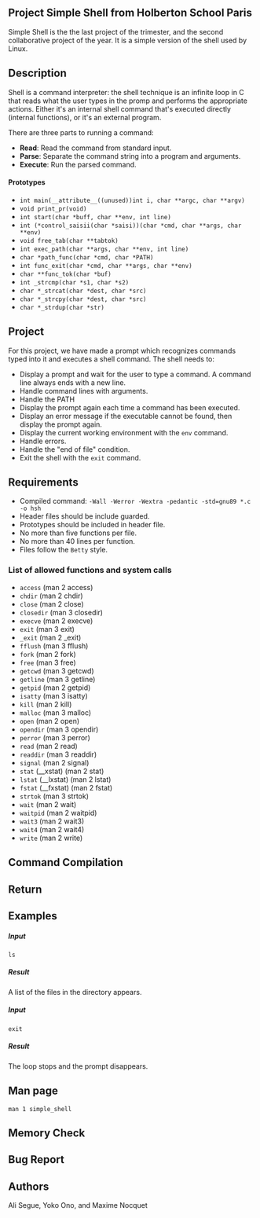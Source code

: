 ## Project Simple Shell from Holberton School Paris

Simple Shell is the the last project of the trimester, and the second collaborative project of the year. It is a simple version of the shell used by Linux.

## Description
Shell is a command interpreter: the shell technique is an infinite loop in C that reads what the user types in the promp and performs the appropriate actions. Either it's an internal shell command that's executed directly (internal functions), or it's an external program.

There are three parts to running a command:
* **Read**: Read the command from standard input.
* **Parse**: Separate the command string into a program and arguments.
* **Execute**: Run the parsed command.

#### Prototypes
* ```int main(__attribute__((unused))int i, char **argc, char **argv)```
* ```void print_pr(void)```
* ```int start(char *buff, char **env, int line)```
* ```int (*control_saisii(char *saisi))(char *cmd, char **args, char **env)```
* ```void free_tab(char **tabtok)```
* ```int exec_path(char **args, char **env, int line)```
* ```char *path_func(char *cmd, char *PATH)```
* ```int func_exit(char *cmd, char **args, char **env)```
* ```char **func_tok(char *buf)```
* ```int _strcmp(char *s1, char *s2)```
* ```char *_strcat(char *dest, char *src)```
* ```char *_strcpy(char *dest, char *src)```
* ```char *_strdup(char *str)```

## Project
For this project, we have made a prompt which recognizes commands typed into it and executes a shell command. The shell needs to:
* Display a prompt and wait for the user to type a command. A command line always ends with a new line.
* Handle command lines with arguments.
* Handle the PATH
* Display the prompt again each time a command has been executed.
* Display an error message if the executable cannot be found, then display the prompt again.
* Display the current working environment with the ```env``` command.
* Handle errors.
* Handle the "end of file" condition.
* Exit the shell with the ```exit``` command.

## Requirements

* Compiled command: ```-Wall -Werror -Wextra -pedantic -std=gnu89 *.c -o hsh```
* Header files should be include guarded.
* Prototypes should be included in header file.
* No more than five functions per file.
* No more than 40 lines per function.
* Files follow the ```Betty``` style.

### List of allowed functions and system calls

* ```access``` (man 2 access)
* ```chdir``` (man 2 chdir)
* ```close``` (man 2 close)
* ```closedir``` (man 3 closedir)
* ```execve``` (man 2 execve)
* ```exit``` (man 3 exit)
* ```_exit``` (man 2 _exit)
* ```fflush``` (man 3 fflush)
* ```fork``` (man 2 fork)
* ```free``` (man 3 free)
* ```getcwd``` (man 3 getcwd)
* ```getline``` (man 3 getline)
* ```getpid``` (man 2 getpid)
* ```isatty``` (man 3 isatty)
* ```kill``` (man 2 kill)
* ```malloc``` (man 3 malloc)
* ```open``` (man 2 open)
* ```opendir``` (man 3 opendir)
* ```perror``` (man 3 perror)
* ```read``` (man 2 read)
* ```readdir``` (man 3 readdir)
* ```signal``` (man 2 signal)
* ```stat``` (__xstat) (man 2 stat)
* ```lstat``` (__lxstat) (man 2 lstat)
* ```fstat``` (__fxstat) (man 2 fstat)
* ```strtok``` (man 3 strtok)
* ```wait``` (man 2 wait)
* ```waitpid``` (man 2 waitpid)
* ```wait3``` (man 2 wait3)
* ```wait4``` (man 2 wait4)
* ```write``` (man 2 write)

## Command Compilation

## Return

## Examples
##### Input
```
ls
```
##### Result
A list of the files in the directory appears.

##### Input
```
exit
```
##### Result
The loop stops and the prompt disappears.

## Man page
```man 1 simple_shell```

## Memory Check

## Bug Report

## Authors
Ali Segue, Yoko Ono, and Maxime Nocquet
